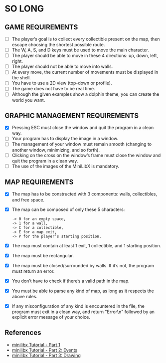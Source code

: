 # SO LONG

## GAME REQUIREMENTS

- [ ] The player’s goal is to collect every collectible present on the map, then escape choosing the shortest possible
  route.
- [ ] The W, A, S, and D keys must be used to move the main character.
- [ ] The player should be able to move in these 4 directions: up, down, left, right.
- [ ] The player should not be able to move into walls.
- [ ] At every move, the current number of movements must be displayed in the shell.
- [ ] You have to use a 2D view (top-down or profile).
- [ ] The game does not have to be real time.
- [ ] Although the given examples show a dolphin theme, you can create the world you want.

## GRAPHIC MANAGEMENT REQUIREMENTS

- [x] Pressing ESC must close the window and quit the program in a clean way.
- [ ] Your program has to display the image in a window.
- [ ] The management of your window must remain smooth (changing to another window, minimizing, and so forth).
- [ ] Clicking on the cross on the window’s frame must close the window and quit the program in a clean way.
- [ ] The use of the images of the MiniLibX is mandatory.

## MAP REQUIREMENTS

- [x] The map has to be constructed with 3 components: walls, collectibles, and free
  space.

- [x] The map can be composed of only these 5 characters:

      -> 0 for an empty space,
      -> 1 for a wall,
      -> C for a collectible,
      -> E for a map exit,
      -> P for the player’s starting position.

- [x] The map must contain at least 1 exit, 1 collectible, and 1 starting position.
- [x] The map must be rectangular.
- [x] The map must be closed/surrounded by walls. If it’s not, the program must return an error.
- [x] You don’t have to check if there’s a valid path in the map.
- [x] You must be able to parse any kind of map, as long as it respects the above rules.
- [x] If any misconfiguration of any kind is encountered in the file, the program must
  exit in a clean way, and return "Error\n" followed by an explicit error message of
  your choice.

## References

- [minilibx Tutorial - Part 1](https://aurelienbrabant.fr/blog/getting-started-with-the-minilibx)
- [minilibx Tutorial - Part 2: Events](https://aurelienbrabant.fr/blog/managing-events-with-the-minilibx)
- [minilibx Tutorial - Part 3: Drawing](https://aurelienbrabant.fr/blog/pixel-drawing-with-the-minilibx)
